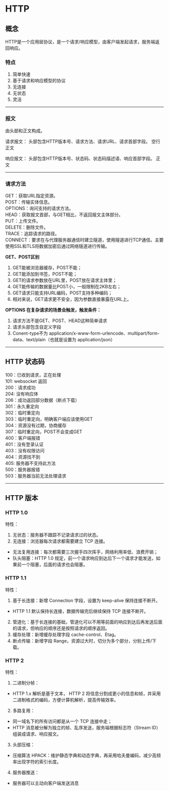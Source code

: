 # HTTP

## 概念

HTTP是一个应用层协议，是一个请求/响应模型，由客户端发起请求，服务端返回响应。

### 特点

1. 简单快速
2. 基于请求和响应模型的协议
3. 无连接
4. 无状态
5. 灵活

---

### 报文

由头部和正文构成。

请求报文：
头部包含HTTP版本号、请求方法、请求URL、请求首部字段。
空行
正文

响应报文：
头部包含HTTP版本号、状态码、状态码描述语、响应首部字段。
正文

---

### 请求方法

GET：获取URL指定资源。  
POST：传输实体信息。  
OPTIONS：询问支持的请求方法。  
HEAD：获取报文首部，与GET相比，不返回报文主体部分。  
PUT：上传文件。  
DELETE：删除文件。  
TRACE：追踪请求的路径。  
CONNECT：要求在与代理服务器通信时建立隧道，使用隧道进行TCP通信。主要使用SSL和TLS将数据加密后通过网络隧道进行传输。

**GET、POST区别**
  1. GET能被浏览器缓存，POST不能；
  2. GET能添加到书签，POST不能；
  3. GET的请求参数放在URL里，POST放在请求主体里；
  4. GET能传输的数据量比POST小，一般限制在2KB左右；
  5. GET请求只能支持URL编码，POST支持多种编码；
  6. 相对来说，GET请求更不安全，因为参数直接暴露在URL上。

**OPTIONS 在复杂请求的场景会触发，触发条件：**
  1. 请求方法不是GET、POST、HEAD这种简单请求
  2. 请求头部包含自定义字段
  3. Conent-type不为 application/x-www-form-urlencode、multipart/form-data、text/plain（也就是设置为 application/json）

---

## HTTP 状态码
100：已收到请求，正在处理  
101: websocket 返回  
200：请求成功  
204: 没有响应体  
206：成功返回部分数据（断点下载）  
301：永久重定向  
302：临时重定向  
303：临时重定向，明确客户端应该使用GET  
304：资源没有过期，协商缓存  
307：临时重定向，POST不会变成GET  
400：客户端报错  
401：没有登录认证  
403：没有权限访问  
404：资源找不到  
405: 服务器不支持此方法    
500：服务器报错  
503：服务器当前无法处理请求  

---

## HTTP 版本

### HTTP 1.0
特性：
1. 无状态：服务器不跟踪不记录请求过的状态。
2. 无连接：浏览器每次请求都需要建立 TCP 连接。
* 无法复用连接：每次都需要三次握手四次挥手，网络利用率低、浪费开销；
* 队头阻塞：HTTP 1.0 规定，前一个请求响应到达后下一个请求才能发送，如果前一个阻塞，后面的请求也会阻塞。

### HTTP 1.1
特性：
1. 基于长连接：新增 Connection 字段，设置为 keep-alive 保持连接不断开。
  * HTTP 1.1 默认保持长连接，数据传输完后继续保持 TCP 连接不断开。
2. 管道化：基于长连接的基础，管道化可以不用等前面的响应到达后再发送后面的请求，但响应的顺序还是按照请求的顺序返回。
3. 缓存处理：新增缓存处理字段 cache-control、Etag。
4. 断点传输：新增字段 Range，资源过大时，切分为多个部分，分别上传/下载。

### HTTP 2
特性：
1. 二进制分帧：
  * HTTP 1.x 解析是基于文本， HTTP 2 将信息分割成更小的信息和帧，并采用二进制格式的编码，方便计算机解析，提高传输效率。
2. 多路复用：
  * 同一域名下的所有访问都是从一个 TCP 连接中走；
  * HTTP 消息被分解为独立的帧、乱序发送，服务端根据标志符（Stream ID）组装成请求、响应报文。
3. 头部压缩：
  * 压缩算法 HPACK：维护静态字典和动态字典，再采用哈夫曼编码，减少高频率出现字符的索引长度。
4. 服务器推送：
  * 服务器可以主动向客户端发送消息